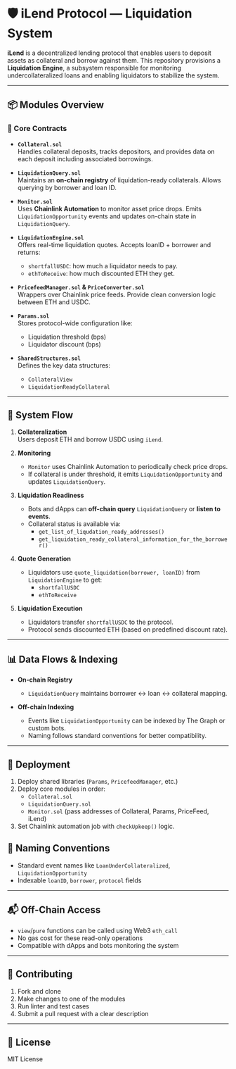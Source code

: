 # 🛡️ iLend Protocol — Liquidation System

**iLend** is a decentralized lending protocol that enables users to deposit assets as collateral and borrow against them. This repository provisions a **Liquidation Engine**, a subsystem responsible for monitoring undercollateralized loans and enabling liquidators to stabilize the system.

---

## 📦 Modules Overview

### 🧱 Core Contracts

- **`Collateral.sol`**  
  Handles collateral deposits, tracks depositors, and provides data on each deposit including associated borrowings.

- **`LiquidationQuery.sol`**  
  Maintains an **on-chain registry** of liquidation-ready collaterals. Allows querying by borrower and loan ID.

- **`Monitor.sol`**  
  Uses **Chainlink Automation** to monitor asset price drops. Emits `LiquidationOpportunity` events and updates on-chain state in `LiquidationQuery`.

- **`LiquidationEngine.sol`**  
  Offers real-time liquidation quotes. Accepts loanID + borrower and returns:
  - `shortfallUSDC`: how much a liquidator needs to pay.
  - `ethToReceive`: how much discounted ETH they get.

- **`PricefeedManager.sol` & `PriceConverter.sol`**  
  Wrappers over Chainlink price feeds. Provide clean conversion logic between ETH and USDC.

- **`Params.sol`**  
  Stores protocol-wide configuration like:
  - Liquidation threshold (bps)
  - Liquidator discount (bps)

- **`SharedStructures.sol`**  
  Defines the key data structures:
  - `CollateralView`
  - `LiquidationReadyCollateral`

---

## 🔁 System Flow

1. **Collateralization**  
   Users deposit ETH and borrow USDC using `iLend`.

2. **Monitoring**  
   - `Monitor` uses Chainlink Automation to periodically check price drops.
   - If collateral is under threshold, it emits `LiquidationOpportunity` and updates `LiquidationQuery`.

3. **Liquidation Readiness**  
   - Bots and dApps can **off-chain query** `LiquidationQuery` or **listen to events**.
   - Collateral status is available via:
     - `get_list_of_liqudation_ready_addresses()`
     - `get_liquidation_ready_collateral_information_for_the_borrower()`

4. **Quote Generation**  
   - Liquidators use `quote_liquidation(borrower, loanID)` from `LiquidationEngine` to get:
     - `shortfallUSDC`
     - `ethToReceive`

5. **Liquidation Execution**  
   - Liquidators transfer `shortfallUSDC` to the protocol.
   - Protocol sends discounted ETH (based on predefined discount rate).

---

## 📊 Data Flows & Indexing

- **On-chain Registry**  
  - `LiquidationQuery` maintains borrower ↔ loan ↔ collateral mapping.

- **Off-chain Indexing**  
  - Events like `LiquidationOpportunity` can be indexed by The Graph or custom bots.
  - Naming follows standard conventions for better compatibility.

---

## 🔧 Deployment

1. Deploy shared libraries (`Params`, `PricefeedManager`, etc.)
2. Deploy core modules in order:
   - `Collateral.sol`
   - `LiquidationQuery.sol`
   - `Monitor.sol` (pass addresses of Collateral, Params, PriceFeed, iLend)
3. Set Chainlink automation job with `checkUpkeep()` logic.


## 🧠 Naming Conventions

- Standard event names like `LoanUnderCollateralized`, `LiquidationOpportunity`
- Indexable `loanID`, `borrower`, `protocol` fields

---

## 📬 Off-Chain Access

- `view`/`pure` functions can be called using Web3 `eth_call`
- No gas cost for these read-only operations
- Compatible with dApps and bots monitoring the system

---

## 🤝 Contributing

1. Fork and clone
2. Make changes to one of the modules
3. Run linter and test cases
4. Submit a pull request with a clear description

---

## 📄 License

MIT License
